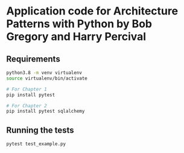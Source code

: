# Application code for Architecture Patterns with Python by Bob Gregory and Harry Percival


## Requirements

```sh
python3.8 -m venv virtualenv
source virtualenv/bin/activate

# For Chapter 1
pip install pytest

# For Chapter 2
pip install pytest sqlalchemy
```


## Running the tests

```sh
pytest test_example.py
```
